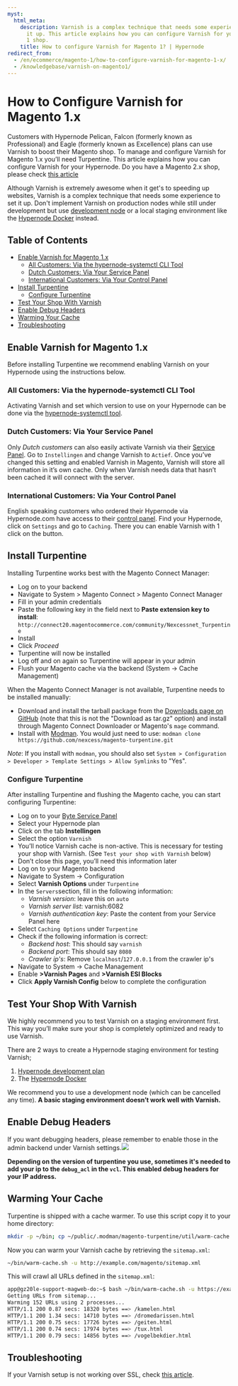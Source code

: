 ```yaml
---
myst:
  html_meta:
    description: Varnish is a complex technique that needs some experience to set
      it up. This article explains how you can configure Varnish for your Magento
      1 shop.
    title: How to configure Varnish for Magento 1? | Hypernode
redirect_from:
  - /en/ecommerce/magento-1/how-to-configure-varnish-for-magento-1-x/
  - /knowledgebase/varnish-on-magento1/
---
```


<!-- source: https://support.hypernode.com/en/ecommerce/magento-1/how-to-configure-varnish-for-magento-1-x/ -->

# How to Configure Varnish for Magento 1.x

Customers with Hypernode Pelican, Falcon (formerly known as Professional) and Eagle (formerly known as Excellence) plans can use Varnish to boost their Magento shop. To manage and configure Varnish for Magento 1.x you’ll need Turpentine. This article explains how you can configure Varnish for your Hypernode. Do you have a Magento 2.x shop, please check [this article](../../ecommerce-applications/magento-2/how-to-configure-varnish-for-magento-2-x.md)

Although Varnish is extremely awesome when it get's to speeding up websites, Varnish is a complex technique that needs some experience to set it up. Don't implement Varnish on production nodes while still under development but use [development node](../../hypernode-platform/tools/how-to-use-hypernode-development-plans.md) or a local staging environment like the [Hypernode Docker](../../best-practices/testing/hypernode-docker.md) instead.

## Table of Contents

- [Enable Varnish for Magento 1.x](#enable-varnish-for-magento-1x)
  - [All Customers: Via the hypernode-systemctl CLI Tool](#all-customers-via-the-hypernode-systemctl-cli-tool)
  - [Dutch Customers: Via Your Service Panel](#dutch-customers-via-your-service-panel)
  - [International Customers: Via Your Control Panel](#international-customers-via-your-control-panel)
- [Install Turpentine](#install-turpentine)
  - [Configure Turpentine](#configure-turpentine)
- [Test Your Shop With Varnish](#test-your-shop-with-varnish)
- [Enable Debug Headers](#enable-debug-headers)
- [Warming Your Cache](#warming-your-cache)
- [Troubleshooting](#troubleshooting)

## Enable Varnish for Magento 1.x

Before installing Turpentine we recommend enabling Varnish on your Hypernode using the instructions below.

### All Customers: Via the hypernode-systemctl CLI Tool

Activating Varnish and set which version to use on your Hypernode can be done via the [hypernode-systemctl tool](../../hypernode-platform/tools/how-to-use-the-hypernode-systemctl-cli-tool.md).

### Dutch Customers: Via Your Service Panel

Only *Dutch customers* can also easily activate Varnish via their [Service Panel](https://service.byte.nl/). Go to `Instellingen` and change Varnish to `Actief`. Once you’ve changed this setting and enabled Varnish in Magento, Varnish will store all information in it’s own cache. Only when Varnish needs data that hasn’t been cached it will connect with the server.

### International Customers: Via Your Control Panel

English speaking customers who ordered their Hypernode via Hypernode.com have access to their [control panel](https://my.hypernode.com/). Find your Hypernode, click on `Settings` and go to `Caching`. There you can enable Varnish with 1 click on the button.

## Install Turpentine

Installing Turpentine works best with the Magento Connect Manager:

- Log on to your backend
- Navigate to System > Magento Connect > Magento Connect Manager
- Fill in your admin credentials
- Paste the following key in the field next to **Paste extension key to install**: `http://connect20.magentocommerce.com/community/Nexcessnet_Turpentine`
- Install
- Click *Proceed*
- Turpentine will now be installed
- Log off and on again so Turpentine will appear in your admin
- Flush your Magento cache via the backend (System → Cache Management)

When the Magento Connect Manager is not available, Turpentine needs to be installed manually:

- Download and install the tarball package from the [Downloads page on GitHub](https://github.com/nexcess/magento-turpentine) (note that this is not the "Download as tar.gz" option) and install through Magento Connect Downloader or Magento's `mage` command.
- Install with [Modman](https://github.com/colinmollenhour/modman). You would just need to use: `modman clone https://github.com/nexcess/magento-turpentine.git`

*Note*: If you install with `modman`, you should also set `System > Configuration > Developer > Template Settings > Allow Symlinks` to "Yes".

### Configure Turpentine

After installing Turpentine and flushing the Magento cache, you can start configuring Turpentine:

- Log on to your [Byte Service Panel](http://auth.byte.nl)
- Select your Hypernode plan
- Click on the tab **Instellingen**
- Select the option `Varnish`
- You’ll notice Varnish cache is non-active. This is necessary for testing your shop with Varnish. (See `Test your shop with Varnish` below)
- Don’t close this page, you’ll need this information later
- Log on to your Magento backend
- Navigate to System -> Configuration
- Select **Varnish Options** under `Turpentine`
- In the `Servers`section, fill in the following information:
  - *Varnish version*: leave this on `auto`
  - *Varnish server list*: varnish:6082
  - *Varnish authentication key*: Paste the content from your Service Panel here
- Select `Caching Options` under `Turpentine`
- Check if the following information is correct:
  - *Backend host*: This should say `varnish`
  - *Backend port*: This should say `8080`
  - *Crawler ip's*: Remove `localhost`/`127.0.0.1` from the crawler ip's
- Navigate to System -> Cache Management
- Enable **>Varnish Pages** and **>Varnish ESI Blocks**
- Click **Apply Varnish Config** below to complete the configuration

## Test Your Shop With Varnish

We highly recommend you to test Varnish on a staging environment first. This way you’ll make sure your shop is completely optimized and ready to use Varnish.

There are 2 ways to create a Hypernode staging environment for testing Varnish;

1. [Hypernode development plan](../../hypernode-platform/tools/how-to-use-hypernode-development-plans.md)
1. The [Hypernode Docker](../../best-practices/testing/hypernode-docker.md)

We recommend you to use a development node (which can be cancelled any time). **A basic staging environment doesn’t work well with Varnish.**

## Enable Debug Headers

If you want debugging headers, please remember to enable those in the admin backend under Varnish settings.![](_res/BJj7akZFXFDSDdvPGDrQQM0i8qbLu6NBjg.png)

**Depending on the version of turpentine you use, sometimes it's needed to add your ip to the `debug_acl` in the `vcl`. This enabled debug headers for your IP address.**

## Warming Your Cache

Turpentine is shipped with a cache warmer. To use this script copy it to your home directory:

```bash
mkdir -p ~/bin; cp ~/public/.modman/magento-turpentine/util/warm-cache.sh ~/bin/

```

Now you can warm your Varnish cache by retrieving the `sitemap.xml`:

```bash
~/bin/warm-cache.sh -u http://example.com/magento/sitemap.xml

```

This will crawl all URLs defined in the `sitemap.xml`:

```bash
app@gz20le-support-magweb-do:~$ bash ~/bin/warm-cache.sh -u https://example.com/sitemap.xml
Getting URLs from sitemap...
Warming 152 URLs using 2 processes...
HTTP/1.1 200 0.87 secs: 18320 bytes ==> /kamelen.html
HTTP/1.1 200 1.34 secs: 14710 bytes ==> /dromedarissen.html
HTTP/1.1 200 0.75 secs: 17726 bytes ==> /geiten.html
HTTP/1.1 200 0.74 secs: 17974 bytes ==> /tux.html
HTTP/1.1 200 0.79 secs: 14856 bytes ==> /vogelbekdier.html

```

## Troubleshooting

If your Varnish setup is not working over SSL, check [this article](../../hypernode-platform/ssl/how-to-use-ssl-certificates-on-your-hypernode-when-ordered-via-hypernode-nl.md#redirecting-to-https-when-using-varnish).
